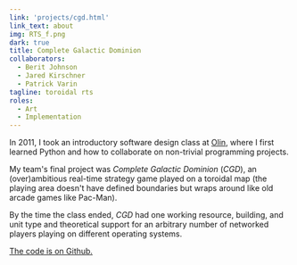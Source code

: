 ```yaml
---
link: 'projects/cgd.html'
link_text: about
img: RTS_f.png
dark: true
title: Complete Galactic Dominion
collaborators:
  - Berit Johnson
  - Jared Kirschner
  - Patrick Varin
tagline: toroidal rts
roles:
  - Art
  - Implementation
---
```


In 2011, I took an introductory software design class at [Olin](http://olin.edu/), where I first learned Python and how to collaborate on non-trivial programming projects.

My team's final project was _Complete Galactic Dominion_ (_CGD_), an (over)ambitious real-time strategy game played on a toroidal map (the playing area doesn't have defined boundaries but wraps around like old arcade games like Pac-Man).

By the time the class ended, _CGD_ had one working resource, building, and unit type and
theoretical support for an arbitrary number of networked players playing on different operating systems.

[The code is on Github.](https://github.com/jceipek/Complete-Galactic-Dominion/)
